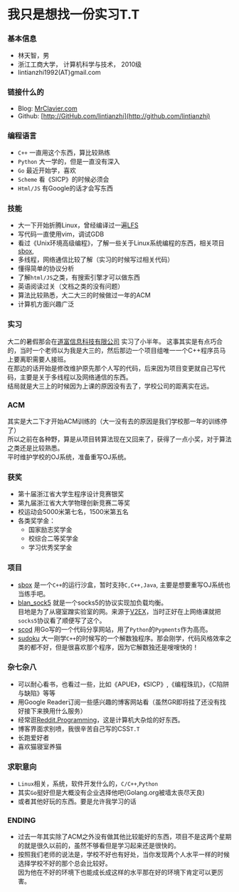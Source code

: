 # 我只是想找一份实习T.T

### 基本信息
- 林天智，男
- 浙江工商大学， 计算机科学与技术， 2010级
- lintianzhi1992(AT)gmail.com

### 链接什么的
- Blog:   [MrClavier.com](http://lintianzhi.github.com)
- Github: [http://GitHub.com/lintianzhi](http://github.com/lintianzhi)

### 编程语言
- `C++` 一直用这个东西，算比较熟练
- `Python` 大一学的，但是一直没有深入
- `Go` 最近开始学，喜欢
- `Scheme` 看《SICP》的时候必须会
- `Html/JS` 有Google的话才会写东西

### 技能
- 大一下开始折腾Linux，曾经编译过一遍[LFS](http://www.linuxfromscratch.org/lfs/)
- 写代码一直使用vim，调试GDB
- 看过《Unix环境高级编程》，了解一些关于Linux系统编程的东西，相关项目[sbox](https://github.com/lintianzhi/sbox),
- 多线程，网络通信比较了解（实习的时候写过相关代码）
- 懂得简单的协议分析
- 了解`html/JS`之类，有搜索引擎才可以做东西
- 英语阅读过关（文档之类的没有问题）
- 算法比较熟悉，大二大三的时候做过一年的ACM
- 计算机方面兴趣广泛

### 实习
大二的暑假那会在[道富信息科技有限公司](http://campus.chinahr.com/2013/pages/statestreet/index.asp)
实习了小半年。
这事其实是有点巧合的，当时一个老师以为我是大三的，然后那边一个项目组唯一一个C++程序员马上要离职需要人接班。  
在那边的话开始是修改维护原先那个人写的代码，后来因为项目变更就自己写代码，主要是关于多线程以及网络通信的东西。  
结局就是大三上的时候因为上课的原因没有去了，学校公司的距离实在远。

### ACM
其实是大二下才开始ACM训练的（大一没有去的原因是我们学校那一年的训练停了）  
所以之前在各种野，算是从项目转算法现在又回来了，获得了一点小奖，对于算法之类还是比较熟悉。  
平时维护学校的OJ系统，准备重写OJ系统。

### 获奖
- 第十届浙江省大学生程序设计竞赛银奖
- 第九届浙江省大大学物理创新竞赛二等奖
- 校运动会5000米第七名，1500米第五名
- 各类奖学金：
    - 国家励志奖学金
    - 校综合二等奖学金
    - 学习优秀奖学金

### 项目
- [sbox](https://github.com/lintianzhi/sbox) 是一个`C++`的运行沙盒，暂时支持`C,C++,Java`, 主要是想要重写OJ系统也当练手吧。
- [blan_sock5](https://github.com/lintianzhi/blan_sock5) 就是一个socks5的协议实现加负载均衡。  
目地是为了从寝室蹭实验室的网。来源于[V2EX](http://www.v2ex.com/t/32777?p=2)，当时正好在上网络课就把`socks5`协议看了顺便写了这个。
- [scod](https://github.com/lintianzhi/scod) 用Go写的一个代码分享网站，用了`Python`的`Pygments`作为高亮。
- [sudoku](https://github.com/lintianzhi/sudoku) 大一刚学`C++`的时候写的一个解数独程序。那会刚学，代码风格效率之类的都不好，但是很喜欢那个程序，因为它解数独还是嗖嗖快的！

### 杂七杂八
- 可以耐心看书，也看过一些，比如《APUE》，《SICP》,《编程珠玑》，《C陷阱与缺陷》等等
- 用Google Reader订阅一些感兴趣的博客网站看（虽然GR即将挂了还没有找好接下来换用什么服务）
- 经常逛[Reddit.Programming](http://reddit.com/r/programming)，这是计算机大杂烩的好东西。
- 博客界面求别喷，我很辛苦自己写的CSS`T.T`
- 长跑爱好者
- 喜欢猫寝室养猫

### 求职意向
- `Linux`相关，系统，软件开发什么的，`C/C++`,`Python`
- 其实`Go`挺好但是大概没有企业选择他吧(Golang.org被墙太丧尽天良)
- 或者其他好玩的东西。要是允许我学习的话

### ENDING
- 过去一年其实除了ACM之外没有做其他比较能好的东西，项目不是这两个星期的就是很久以前的，虽然不够看但是学习起来还是很快的。
- 按照我们老师的说法是，学校不好也有好处，当你发现两个人水平一样的时候选择学校不好的那个总会比较好。  
因为他在不好的环境下也能成长成这样的水平那在好的环境下肯定可以更厉害。
